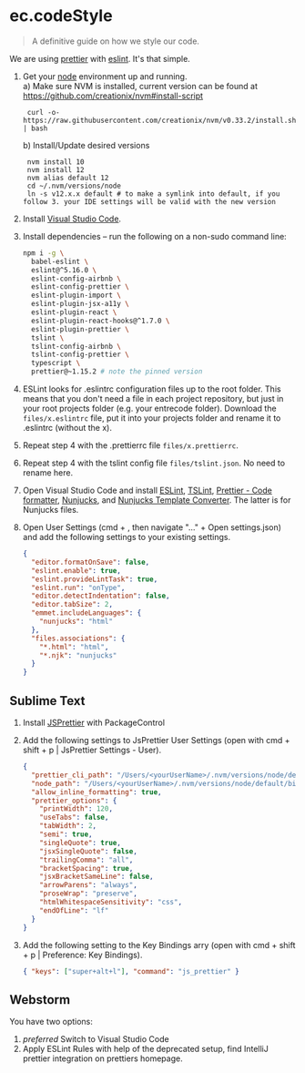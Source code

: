 # ec.codeStyle
> A definitive guide on how we style our code.

We are using [prettier](https://prettier.io/) with [eslint](https://eslint.org/). It's that simple.

1. Get your [node](https://confluence.entrecode.de/display/KB/Node.js+setup) environment up and running.    
    a) Make sure NVM is installed, current version can be found at https://github.com/creationix/nvm#install-script

        curl -o- https://raw.githubusercontent.com/creationix/nvm/v0.33.2/install.sh | bash
    b) Install/Update desired versions

        nvm install 10
        nvm install 12
        nvm alias default 12
        cd ~/.nvm/versions/node
        ln -s v12.x.x default # to make a symlink into default, if you follow 3. your IDE settings will be valid with the new version

2. Install [Visual Studio Code](https://confluence.entrecode.de/display/KB/VSCode+Setup).
3. Install dependencies – run the following on a non-sudo command line:

    ```sh
    npm i -g \
      babel-eslint \
      eslint@^5.16.0 \
      eslint-config-airbnb \
      eslint-config-prettier \
      eslint-plugin-import \
      eslint-plugin-jsx-a11y \
      eslint-plugin-react \
      eslint-plugin-react-hooks@^1.7.0 \
      eslint-plugin-prettier \
      tslint \
      tslint-config-airbnb \
      tslint-config-prettier \
      typescript \
      prettier@~1.15.2 # note the pinned version
    ```
4. ESLint looks for .eslintrc configuration files up to the root folder. This means that you don't need a file in each project repository, but just in your root projects folder (e.g. your entrecode folder). Download the `files/x.eslintrc` file, put it into your projects folder and rename it to .eslintrc (without the x). 
5. Repeat step 4 with the .prettierrc file `files/x.prettierrc`.
6. Repeat step 4 with the tslint config file `files/tslint.json`. No need to rename here.
7. Open Visual Studio Code and install [ESLint](https://marketplace.visualstudio.com/items?itemName=dbaeumer.vscode-eslint), [TSLint](https://marketplace.visualstudio.com/items?itemName=eg2.tslint), [Prettier - Code formatter](https://marketplace.visualstudio.com/items?itemName=esbenp.prettier-vscode), [Nunjucks](https://marketplace.visualstudio.com/items?itemName=ronnidc.nunjucks), and [Nunjucks Template Converter](https://marketplace.visualstudio.com/items?itemName=okitavera.vscode-nunjucks-formatter). The latter is for Nunjucks files.
8. Open User Settings (cmd + , then navigate "…" + Open settings.json) and add the following settings to your existing settings.
    
    ```json
    {
      "editor.formatOnSave": false,
      "eslint.enable": true,
      "eslint.provideLintTask": true,
      "eslint.run": "onType",
      "editor.detectIndentation": false,
      "editor.tabSize": 2,
      "emmet.includeLanguages": {
        "nunjucks": "html"
      },
      "files.associations": {
        "*.html": "html",
        "*.njk": "nunjucks"
      }
    }
    ```

## Sublime Text

1. Install [JSPrettier](https://packagecontrol.io/packages/JsPrettier) with PackageControl
2. Add the following settings to JsPrettier User Settings (open with cmd + shift + p | JsPrettier Settings - User).

    ```json
    {
      "prettier_cli_path": "/Users/<yourUserName>/.nvm/versions/node/default/bin/prettier",
      "node_path": "/Users/<yourUserName>/.nvm/versions/node/default/bin/node",
      "allow_inline_formatting": true,
      "prettier_options": {
        "printWidth": 120,
        "useTabs": false,
        "tabWidth": 2,
        "semi": true,
        "singleQuote": true,
        "jsxSingleQuote": false,
        "trailingComma": "all",
        "bracketSpacing": true,
        "jsxBracketSameLine": false,
        "arrowParens": "always",
        "proseWrap": "preserve",
        "htmlWhitespaceSensitivity": "css",
        "endOfLine": "lf"
      }
    }
    ```
3. Add the following setting to the Key Bindings arry (open with cmd + shift + p | Preference: Key Bindings).

    ```json
    { "keys": ["super+alt+l"], "command": "js_prettier" }
    ```

## Webstorm

You have two options:

1. *preferred* Switch to Visual Studio Code
2. Apply ESLint Rules with help of the deprecated setup, find IntelliJ prettier integration on prettiers homepage.
